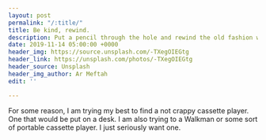 ```yaml
---
layout: post
permalink: "/:title/"
title: Be kind, rewind.
description: Put a pencil through the hole and rewind the old fashion way.
date: 2019-11-14 05:00:00 +0000
header_img: https://source.unsplash.com/-TXegOIEGtg
header_link: https://unsplash.com/photos/-TXegOIEGtg
header_source: Unsplash
header_img_author: Ar Meftah
edit: ''

---
```

For some reason, I am trying my best to find a not crappy cassette player. One that would be put on a desk. I am also trying to a Walkman or some sort of portable cassette player. I just seriously want one. 